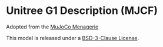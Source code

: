 # Unitree G1 Description (MJCF)

Adopted from the [MuJoCo
Menagerie](https://github.com/google-deepmind/mujoco_menagerie)

This model is released under a [BSD-3-Clause License](LICENSE).
